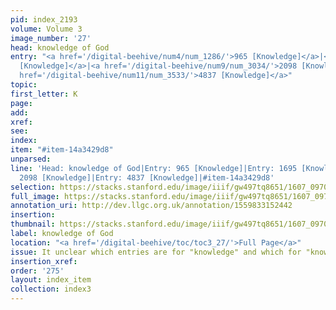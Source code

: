 ```yaml
---
pid: index_2193
volume: Volume 3
image_number: '27'
head: knowledge of God
entry: "<a href='/digital-beehive/num4/num_1286/'>965 [Knowledge]</a>|<a href='/digital-beehive/num7/num_2612/'>1695
  [Knowledge]</a>|<a href='/digital-beehive/num9/num_3034/'>2098 [Knowledge]</a>|<a
  href='/digital-beehive/num11/num_3533/'>4837 [Knowledge]</a>"
topic:
first_letter: K
page:
add:
xref:
see:
index:
item: "#item-14a3429d8"
unparsed:
line: 'Head: knowledge of God|Entry: 965 [Knowledge]|Entry: 1695 [Knowledge]|Entry:
  2098 [Knowledge]|Entry: 4837 [Knowledge]|#item-14a3429d8'
selection: https://stacks.stanford.edu/image/iiif/gw497tq8651/1607_0970/811,2623,894,209/full/0/default.jpg
full_image: https://stacks.stanford.edu/image/iiif/gw497tq8651/1607_0970/full/full/0/default.jpg
annotation_uri: http://dev.llgc.org.uk/annotation/1559833152442
insertion:
thumbnail: https://stacks.stanford.edu/image/iiif/gw497tq8651/1607_0970/811,2623,894,209/150,/0/default.jpg
label: knowledge of God
location: "<a href='/digital-beehive/toc/toc3_27/'>Full Page</a>"
issue: It unclear which entries are for "knowledge" and which for "knowledge of God."
insertion_xref:
order: '275'
layout: index_item
collection: index3
---
```

